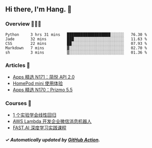 ## Hi there, I'm Hang. 👋

### Overview 👨🏻‍💻

<!--START_SECTION:waka-->
```text
Python     3 hrs 31 mins   ███████████████████░░░░░░   76.30 % 
Jade       32 mins         ███░░░░░░░░░░░░░░░░░░░░░░   11.63 % 
CSS        22 mins         ██░░░░░░░░░░░░░░░░░░░░░░░   07.93 % 
Markdown   7 mins          ▓░░░░░░░░░░░░░░░░░░░░░░░░   02.70 % 
sh         3 mins          ▒░░░░░░░░░░░░░░░░░░░░░░░░   01.36 % 
```
<!--END_SECTION:waka-->

### Articles 📝

<!-- BLOG:START -->
- [Apps 精选 N171：简悦 API 2.0](https://huhuhang.com/post/product-hunt/product-hunt-n171?from=github)
- [HomePod mini 使用体验](https://huhuhang.com/post/apps/homepod-mini-comments?from=github)
- [Apps 精选 N170：Prizmo 5.5](https://huhuhang.com/post/product-hunt/product-hunt-n170?from=github)<!-- BLOG:END -->

### Courses 🔗

<!-- SYL:START -->
- [1 个实验学会线性回归](https://lanqiao.cn/courses/4855)
- [AWS Lambda 开发企业微信消息机器人](https://lanqiao.cn/courses/2868)
- [FAST.AI 深度学习实践课程](https://lanqiao.cn/courses/1445)
<!-- SYL:END -->

##### ✓ Automatically updated by [GitHub Action](https://github.com/huhuhang/huhuhang/actions).
